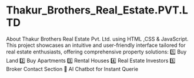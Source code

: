 # Thakur_Brothers_Real_Estate.PVT.LTD

About
Thakur Brothers Real Estate Pvt. Ltd. using HTML ,CSS & JavaScript. This project showcases an intuitive and user-friendly interface tailored for real estate enthusiasts, offering comprehensive property solutions: 1️⃣ Buy Land 2️⃣ Buy Apartments 3️⃣ Rental Houses 4️⃣ Real Estate Investors 5️⃣ Broker Contact Section 💬 AI Chatbot for Instant Querie
